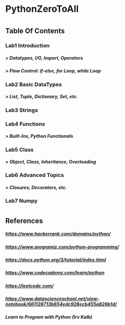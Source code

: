 # PythonZeroToAll
#
## Table Of Contents

### Lab1	Introduction
##### 	   > Datatypes, I/O, Import, Operators
##### 	   > Flow Control: if-else, for Loop, while Loop

### Lab2 	Basic DataTypes
##### 	   > List, Tuple, Dictionary, Set, etc.

### Lab3	Strings

### Lab4	Functions
##### 	   > Built-Ins, Python Functionals

### Lab5	Class
##### 	   > Object, Class, Inheritance, Overloading

### Lab6	Advanced Topics
##### 	   > Closures, Decorators, etc.

### Lab7	Numpy

#
## References
##### https://www.hackerrank.com/domains/python/
##### https://www.programiz.com/python-programming/
##### https://docs.python.org/3/tutorial/index.html
##### https://www.codecademy.com/learn/python
##### https://leetcode.com/
##### https://www.datascienceschool.net/view-notebook/661128713b654edc928ecb455a826b1d/
##### Learn to Program with Python (Irv Kalb)




